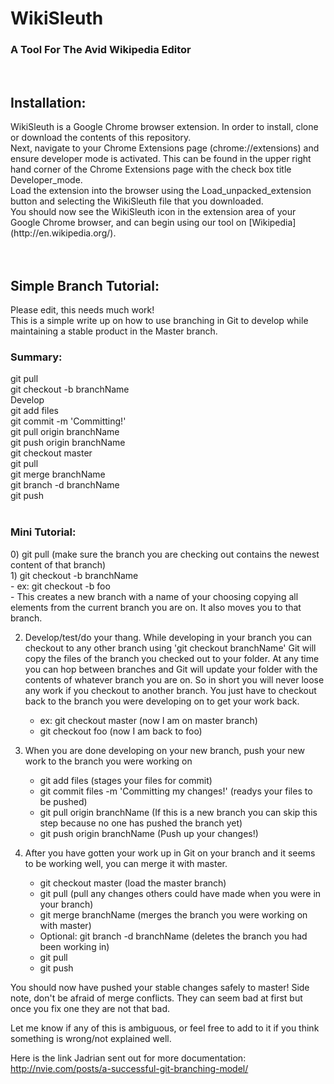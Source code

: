 <h1>WikiSleuth</h1>
<h3>A Tool For The Avid Wikipedia Editor</h3>
<br>
<h2>Installation: </h2>
WikiSleuth is a Google Chrome browser extension. In order to install, clone or download the contents of this repository. <br>
Next, navigate to your Chrome Extensions page (chrome://extensions) and ensure developer mode is activated. This can be found in the upper right hand corner of the Chrome Extensions page with the check box title Developer_mode. <br>
Load the extension into the browser using the Load_unpacked_extension button and selecting the WikiSleuth file that you downloaded. <br>
You should now see the WikiSleuth icon in the extension area of your Google Chrome browser, and can begin using our tool on [Wikipedia](http://en.wikipedia.org/).
<br>
<br>
<br>
<h2> Simple Branch Tutorial:</h2>
Please edit, this needs much work! 
<br>
This is a simple write up on how to use branching in Git to develop while maintaining a stable product in the Master branch.
<br>
<h3>Summary:</h3>
git pull <br>
git checkout -b branchName <br>
Develop <br>
git add files <br>
git commit <file(s)> -m 'Committing!' <br>
git pull origin branchName <br>
git push origin branchName <br>
git checkout master <br>
git pull <br>
git merge branchName <br>
git branch -d branchName <br>
git push <br>
<br>
<h3>Mini Tutorial:</h3>
0) git pull (make sure the branch you are checking out contains the newest content of that branch) <br>
1) git checkout -b branchName<br>
    - ex: git checkout -b foo <br>
    - This creates a new branch with a name of your choosing copying all elements from the current branch you are on. It also moves you to that branch. <br>

2) Develop/test/do your thang. While developing in your branch you can checkout to any other branch using 'git checkout branchName' Git will copy the files of the branch you checked out to your folder. At any time you can hop between branches and Git will update your folder with the contents of whatever branch you are on. So in short you will never loose any work if you checkout to another branch. You just have to checkout back to the branch you were developing on to get your work back. <br>
    - ex: git checkout master (now I am on master branch) <br>
    - git checkout foo (now I am back to foo) <br>

3) When you are done developing on your new branch, push your new work to the branch you were working on <br>
    - git add files (stages your files for commit) <br>
    - git commit files -m 'Committing my changes!' (readys your files to be pushed) <br>
    - git pull origin branchName (If this is a new branch you can skip this step because no one has pushed the branch yet) <br>
    - git push origin branchName (Push up your changes!) <br>

4) After you have gotten your work up in Git on your branch and it seems to be working well, you can merge it with master. <br>
    - git checkout master (load the master branch) <br>
    - git pull (pull any changes others could have made when you were in your branch) <br>
    - git merge branchName (merges the branch you were working on with master) <br>
    - Optional: git branch -d branchName (deletes the branch you had been working in) <br>
    - git pull <br>
    - git push <br>

You should now have pushed your stable changes safely to master! Side note, don't be afraid of merge conflicts. They can seem bad at first but once you fix one they are not that bad. <br>

Let me know if any of this is ambiguous, or feel free to add to it if you think something is wrong/not explained well. <br>

Here is the link Jadrian sent out for more documentation: http://nvie.com/posts/a-successful-git-branching-model/
